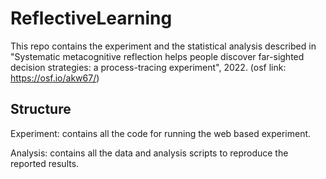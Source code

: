 # ReflectiveLearning

This repo contains the experiment and the statistical analysis described in "Systematic metacognitive reflection helps people discover far-sighted decision strategies: a process-tracing experiment", 2022. (osf link: https://osf.io/akw67/)

## Structure

Experiment: contains all the code for running the web based experiment.

Analysis: contains all the data and analysis scripts to reproduce the reported results. 